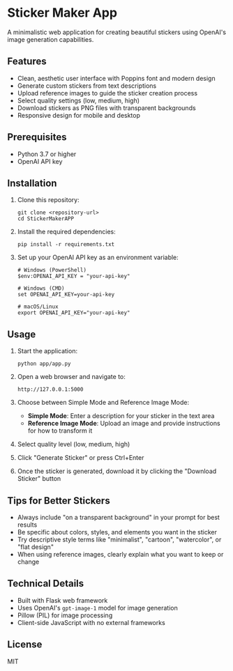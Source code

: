 # Sticker Maker App

A minimalistic web application for creating beautiful stickers using OpenAI's image generation capabilities.

## Features

- Clean, aesthetic user interface with Poppins font and modern design
- Generate custom stickers from text descriptions
- Upload reference images to guide the sticker creation process
- Select quality settings (low, medium, high)
- Download stickers as PNG files with transparent backgrounds
- Responsive design for mobile and desktop

## Prerequisites

- Python 3.7 or higher
- OpenAI API key

## Installation

1. Clone this repository:
   ```
   git clone <repository-url>
   cd StickerMakerAPP
   ```

2. Install the required dependencies:
   ```
   pip install -r requirements.txt
   ```

3. Set up your OpenAI API key as an environment variable:
   ```
   # Windows (PowerShell)
   $env:OPENAI_API_KEY = "your-api-key"
   
   # Windows (CMD)
   set OPENAI_API_KEY=your-api-key
   
   # macOS/Linux
   export OPENAI_API_KEY="your-api-key"
   ```

## Usage

1. Start the application:
   ```
   python app/app.py
   ```

2. Open a web browser and navigate to:
   ```
   http://127.0.0.1:5000
   ```

3. Choose between Simple Mode and Reference Image Mode:
   - **Simple Mode**: Enter a description for your sticker in the text area
   - **Reference Image Mode**: Upload an image and provide instructions for how to transform it

4. Select quality level (low, medium, high)

5. Click "Generate Sticker" or press Ctrl+Enter

6. Once the sticker is generated, download it by clicking the "Download Sticker" button

## Tips for Better Stickers

- Always include "on a transparent background" in your prompt for best results
- Be specific about colors, styles, and elements you want in the sticker
- Try descriptive style terms like "minimalist", "cartoon", "watercolor", or "flat design"
- When using reference images, clearly explain what you want to keep or change

## Technical Details

- Built with Flask web framework
- Uses OpenAI's `gpt-image-1` model for image generation
- Pillow (PIL) for image processing
- Client-side JavaScript with no external frameworks

## License

MIT 
